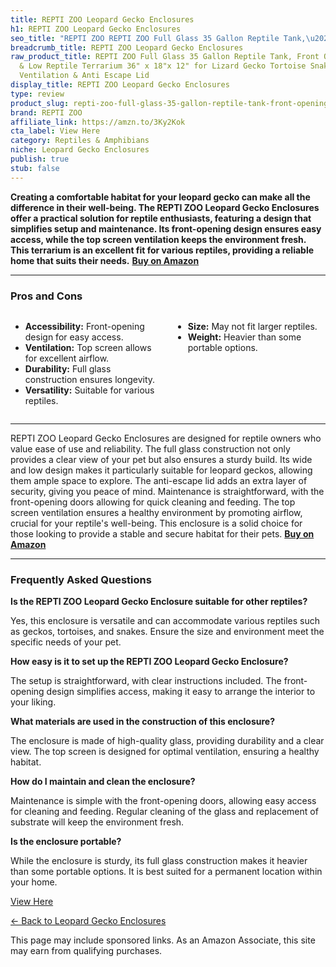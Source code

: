 ```yaml
---
title: REPTI ZOO Leopard Gecko Enclosures
h1: REPTI ZOO Leopard Gecko Enclosures
seo_title: "REPTI ZOO REPTI ZOO Full Glass 35 Gallon Reptile Tank,\u2026"
breadcrumb_title: REPTI ZOO Leopard Gecko Enclosures
raw_product_title: REPTI ZOO Full Glass 35 Gallon Reptile Tank, Front Opening Wide
  & Low Reptile Terrarium 36" x 18"x 12" for Lizard Gecko Tortoise Snake, Top Screen
  Ventilation & Anti Escape Lid
display_title: REPTI ZOO Leopard Gecko Enclosures
type: review
product_slug: repti-zoo-full-glass-35-gallon-reptile-tank-front-opening-wide-low-rept-0b73c504
brand: REPTI ZOO
affiliate_link: https://amzn.to/3Ky2Kok
cta_label: View Here
category: Reptiles & Amphibians
niche: Leopard Gecko Enclosures
publish: true
stub: false
---
```


<div id="intro" class="full-width">
  <p><strong>Creating a comfortable habitat for your leopard gecko can make all the difference in their well-being. The REPTI ZOO Leopard Gecko Enclosures offer a practical solution for reptile enthusiasts, featuring a design that simplifies setup and maintenance. Its front-opening design ensures easy access, while the top screen ventilation keeps the environment fresh. This terrarium is an excellent fit for various reptiles, providing a reliable home that suits their needs.</strong> <a href="https://amzn.to/3Ky2Kok" rel="nofollow sponsored noopener" target="_blank"><strong>Buy on Amazon</strong></a></p>
</div>

<hr />
<h3 id="pros-cons">Pros and Cons</h3>
<div class="pc-grid" style="display:grid;grid-template-columns:1fr 1fr;gap:16px;">
  <ul>
    <li><strong>Accessibility:</strong> Front-opening design for easy access.</li>
    <li><strong>Ventilation:</strong> Top screen allows for excellent airflow.</li>
    <li><strong>Durability:</strong> Full glass construction ensures longevity.</li>
    <li><strong>Versatility:</strong> Suitable for various reptiles.</li>
  </ul>
  <ul>
    <li><strong>Size:</strong> May not fit larger reptiles.</li>
    <li><strong>Weight:</strong> Heavier than some portable options.</li>
  </ul>
</div>
<hr />

<div class="full-width">
  <p>REPTI ZOO Leopard Gecko Enclosures are designed for reptile owners who value ease of use and reliability. The full glass construction not only provides a clear view of your pet but also ensures a sturdy build. Its wide and low design makes it particularly suitable for leopard geckos, allowing them ample space to explore. The anti-escape lid adds an extra layer of security, giving you peace of mind. Maintenance is straightforward, with the front-opening doors allowing for quick cleaning and feeding. The top screen ventilation ensures a healthy environment by promoting airflow, crucial for your reptile's well-being. This enclosure is a solid choice for those looking to provide a stable and secure habitat for their pets. <a href="https://amzn.to/3Ky2Kok" rel="nofollow sponsored noopener" target="_blank"><strong>Buy on Amazon</strong></a></p>
</div>

<hr />
<h3 id="faqs">Frequently Asked Questions</h3>

<p><strong>Is the REPTI ZOO Leopard Gecko Enclosure suitable for other reptiles?</strong></p>
<p>Yes, this enclosure is versatile and can accommodate various reptiles such as geckos, tortoises, and snakes. Ensure the size and environment meet the specific needs of your pet.</p>

<p><strong>How easy is it to set up the REPTI ZOO Leopard Gecko Enclosure?</strong></p>
<p>The setup is straightforward, with clear instructions included. The front-opening design simplifies access, making it easy to arrange the interior to your liking.</p>

<p><strong>What materials are used in the construction of this enclosure?</strong></p>
<p>The enclosure is made of high-quality glass, providing durability and a clear view. The top screen is designed for optimal ventilation, ensuring a healthy habitat.</p>

<p><strong>How do I maintain and clean the enclosure?</strong></p>
<p>Maintenance is simple with the front-opening doors, allowing easy access for cleaning and feeding. Regular cleaning of the glass and replacement of substrate will keep the environment fresh.</p>

<p><strong>Is the enclosure portable?</strong></p>
<p>While the enclosure is sturdy, its full glass construction makes it heavier than some portable options. It is best suited for a permanent location within your home.</p>
<p><a class="btn" href="https://amzn.to/3Ky2Kok" target="_blank" rel="nofollow sponsored noopener">View Here</a></p>
<p><a href="/roundups/reptiles-amphibians/leopard-gecko-enclosures/">← Back to Leopard Gecko Enclosures</a></p>
<aside class="disclosure">This page may include sponsored links. As an Amazon Associate, this site may earn from qualifying purchases.</aside>
